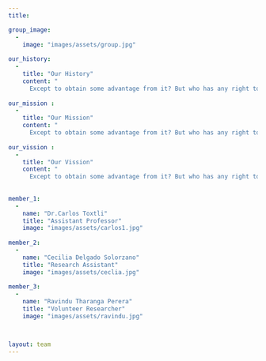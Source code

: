 ```yaml
---
title: 

group_image: 
  -
    image: "images/assets/group.jpg" 
    
our_history: 
  -
    title: "Our History"
    content: "
      Except to obtain some advantage from it? But who has any right to find fault with a consequences."
      
our_mission : 
  -
    title: "Our Mission"
    content: "
      Except to obtain some advantage from it? But who has any right to find fault with a consequences."
      
our_vission : 
  -
    title: "Our Vission"
    content: "
      Except to obtain some advantage from it? But who has any right to find fault with a consequences."
      
    
member_1: 
  -
    name: "Dr.Carlos Toxtli"
    title: "Assistant Professor"
    image: "images/assets/carlos1.jpg"
    
member_2: 
  -
    name: "Cecilia Delgado Solorzano"
    title: "Research Assistant"
    image: "images/assets/ceclia.jpg" 
    
member_3: 
  -
    name: "Ravindu Tharanga Perera"
    title: "Volunteer Researcher"
    image: "images/assets/ravindu.jpg"  



layout: team
---
```



